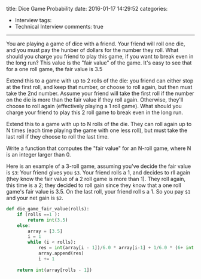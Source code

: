 title: Dice Game Probability
date: 2016-01-17 14:29:52
categories:
- Interview
tags:
- Technical Interview
comments: true
---

You are playing a game of dice with a friend. Your friend will roll one die, and you must pay the hunber of dollars for the number they roll. What should you charge you friend to play this game, if you want to break even in the long run? This value is the "fair value" of the game. It's easy to see that for a one roll game, the fair value is 3.5

Extend this to a game with up to 2 rolls of the die: you friend can either stop at the first roll, and keep that number, or choose to roll again, but then must take the 2nd number. Assume your friend will take the first roll if the number on the die is more than the fair value if they roll again. Otherwise, they'll choose to roll again (effectively playing a 1 roll game). What should you charge your friend to play this 2 roll game to break even in the long run.

Extend this to a game with up to N rolls of the die. They can roll again up to N times (each time playing the game with one less roll), but must take the last roll if they choose to roll the last time.

Write a function that computes the "fair value" for an N-roll game, where N is an integer larger than 0.

Here is an example of a 3-roll game, assuming you've decide the fair value is `$3`: Your friend gives you `$3`. Your friend rolls a 1, and decides to rll again (they know the fair value of a 2 roll game is more than 1). They roll again, this time is a 2; they decided to roll gain since they know that a one roll game's fair value is 3.5. On the last roll, your friend roll s a 1. So you pay `$1` and your net gain is `$2`.

```python
def die_game_fair_value(rolls):
	if (rolls ==1 ):
		return int(3.5)
	else:
		array = [3.5]
		i = 1
		while (i < rolls):
			res = int(array[i - 1])/6.0 * array[i-1] + 1/6.0 * (6+ int(array[i-1]) + 1) * (6 - int(array[i-1])) / 2.0
			array.append(res)
			i += 1
	
	return int(array[rolls - 1])
```